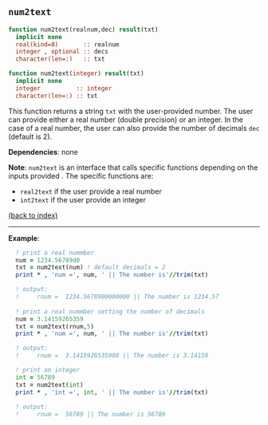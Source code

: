 
## ```num2text```

```fortran
function num2text(realnum,dec) result(txt)
  implicit none
  real(kind=8)       :: realnum
  integer , optional :: decs
  character(len=:)   :: txt
```
```fortran
function num2text(integer) result(txt)
  implicit none
  integer          :: integer
  character(len=:) :: txt
```

This function returns a string ```txt``` with the user-provided number. The user can provide either a real number (double precision) or an integer. In the case of a real number, the user can also provide the number of decimals ```dec``` (default is 2).

**Dependencies**: none

**Note**: ```num2text``` is an interface that calls specific functions depending on the inputs provided . The specific functions are:
- ```real2text``` if the user provide a real number
- ```int2text``` if the user provide an integer

[(back to index)](../index.md)

---

**Example**:

```fortran
  ! print a real nummber 
  num = 1234.56789d0
  txt = num2text(num) ! default decimals = 2
  print * , 'num =', num, ' || The number is'//trim(txt)

  ! output:
  !     rnum =  1234.5678900000000 || The number is 1234.57
  
  ! print a real nummber setting the number of decimals
  num = 3.14159265359
  txt = num2text(rnum,5)
  print * , 'num =', num, ' || The number is'//trim(txt)

  ! output:
  !     rnum =  3.1415926535900 || The number is 3.14159

  ! print an integer
  int = 56789
  txt = num2text(int)
  print * , 'int =', int, ' || The number is'//trim(txt)
  
  ! output:
  !     rnum =  56789 || The number is 56789
```



